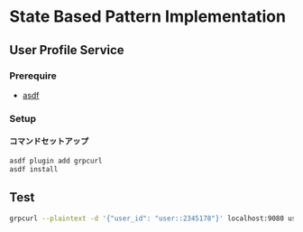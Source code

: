 # State Based Pattern Implementation

## User Profile Service

### Prerequire
- [asdf](./setup_asdf.md)


### Setup
#### コマンドセットアップ
``` sh
asdf plugin add grpcurl
asdf install
```

## Test
``` sh
grpcurl --plaintext -d '{"user_id": "user::2345178"}' localhost:9080 user.v1.UserService/GetUser
```